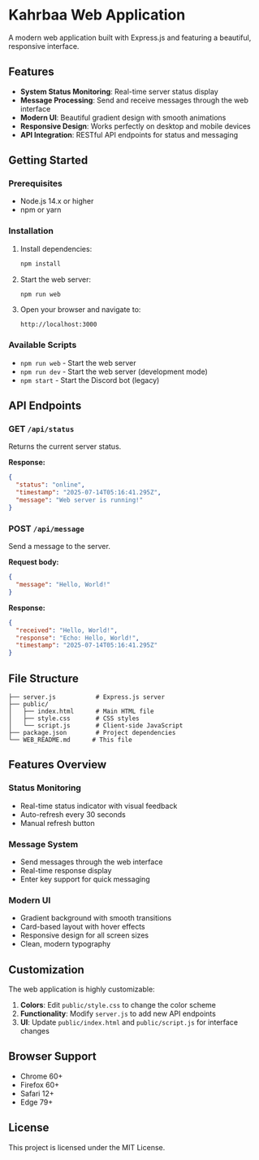 # Kahrbaa Web Application

A modern web application built with Express.js and featuring a beautiful, responsive interface.

## Features

- **System Status Monitoring**: Real-time server status display
- **Message Processing**: Send and receive messages through the web interface
- **Modern UI**: Beautiful gradient design with smooth animations
- **Responsive Design**: Works perfectly on desktop and mobile devices
- **API Integration**: RESTful API endpoints for status and messaging

## Getting Started

### Prerequisites

- Node.js 14.x or higher
- npm or yarn

### Installation

1. Install dependencies:
   ```bash
   npm install
   ```

2. Start the web server:
   ```bash
   npm run web
   ```

3. Open your browser and navigate to:
   ```
   http://localhost:3000
   ```

### Available Scripts

- `npm run web` - Start the web server
- `npm run dev` - Start the web server (development mode)
- `npm start` - Start the Discord bot (legacy)

## API Endpoints

### GET `/api/status`
Returns the current server status.

**Response:**
```json
{
  "status": "online",
  "timestamp": "2025-07-14T05:16:41.295Z",
  "message": "Web server is running!"
}
```

### POST `/api/message`
Send a message to the server.

**Request body:**
```json
{
  "message": "Hello, World!"
}
```

**Response:**
```json
{
  "received": "Hello, World!",
  "response": "Echo: Hello, World!",
  "timestamp": "2025-07-14T05:16:41.295Z"
}
```

## File Structure

```
├── server.js           # Express.js server
├── public/
│   ├── index.html      # Main HTML file
│   ├── style.css       # CSS styles
│   └── script.js       # Client-side JavaScript
├── package.json        # Project dependencies
└── WEB_README.md      # This file
```

## Features Overview

### Status Monitoring
- Real-time status indicator with visual feedback
- Auto-refresh every 30 seconds
- Manual refresh button

### Message System
- Send messages through the web interface
- Real-time response display
- Enter key support for quick messaging

### Modern UI
- Gradient background with smooth transitions
- Card-based layout with hover effects
- Responsive design for all screen sizes
- Clean, modern typography

## Customization

The web application is highly customizable:

1. **Colors**: Edit `public/style.css` to change the color scheme
2. **Functionality**: Modify `server.js` to add new API endpoints
3. **UI**: Update `public/index.html` and `public/script.js` for interface changes

## Browser Support

- Chrome 60+
- Firefox 60+
- Safari 12+
- Edge 79+

## License

This project is licensed under the MIT License.